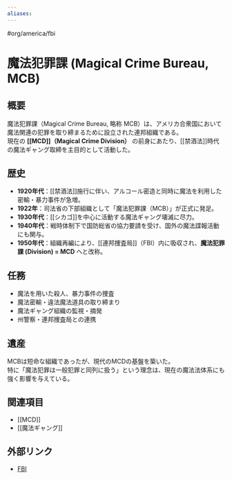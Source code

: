 ```yaml
---
aliases:
---
```

#org/america/fbi 
# 魔法犯罪課 (Magical Crime Bureau, MCB)

## 概要
魔法犯罪課（Magical Crime Bureau, 略称 MCB）は、アメリカ合衆国において魔法関連の犯罪を取り締まるために設立された連邦組織である。  
現在の **[[MCD]]（Magical Crime Division）** の前身にあたり、[[禁酒法]]時代の魔法ギャング取締を主目的として活動した。

## 歴史
- **1920年代**：[[禁酒法]]施行に伴い、アルコール密造と同時に魔法を利用した密輸・暴力事件が急増。  
- **1922年**：司法省の下部組織として「魔法犯罪課（MCB）」が正式に発足。  
- **1930年代**：[[シカゴ]]を中心に活動する魔法ギャング壊滅に尽力。  
- **1940年代**：戦時体制下で国防総省の協力要請を受け、国外の魔法諜報活動にも関与。  
- **1950年代**：組織再編により、[[連邦捜査局]]（FBI）内に吸収され、**魔法犯罪課 (Division) = MCD** へと改称。

## 任務
- 魔法を用いた殺人、暴力事件の捜査  
- 魔法密輸・違法魔法道具の取り締まり  
- 魔法ギャング組織の監視・摘発  
- 州警察・連邦捜査局との連携  

## 遺産
MCBは短命な組織であったが、現代のMCDの基盤を築いた。  
特に「魔法犯罪は一般犯罪と同列に扱う」という理念は、現在の魔法法体系にも強く影響を与えている。

## 関連項目
- [[MCD]]
- [[魔法ギャング]]
## 外部リンク
- [FBI](https://ja.wikipedia.org/wiki/連邦捜査局)

